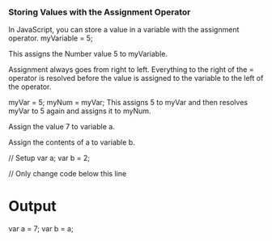 ### Storing Values with the Assignment Operator

In JavaScript, you can store a value in a variable with the assignment operator.
myVariable = 5;

This assigns the Number value 5 to myVariable.

Assignment always goes from right to left. Everything to the right of the = operator is resolved before the value is assigned to the variable to the left of the operator.

myVar = 5;
myNum = myVar;
This assigns 5 to myVar and then resolves myVar to 5 again and assigns it to myNum.

Assign the value 7 to variable a.

Assign the contents of a to variable b.

// Setup
var a;
var b = 2;

// Only change code below this line

# Output 
var a = 7;
var b = a;